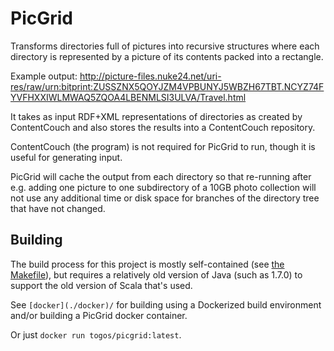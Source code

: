# PicGrid

Transforms directories full of pictures into recursive structures
where each directory is represented by a picture of its contents
packed into a rectangle.

Example output:
http://picture-files.nuke24.net/uri-res/raw/urn:bitprint:ZUSSZNX5QOYJZM4VPBUNYJ5WBZH67TBT.NCYZ74FYVFHXXIWLMWAQ5ZQOA4LBENMLSI3ULVA/Travel.html

It takes as input RDF+XML representations of directories as created by
ContentCouch and also stores the results into a ContentCouch repository.

ContentCouch (the program) is not required for PicGrid to run, though
it is useful for generating input.

PicGrid will cache the output from each directory so that re-running
after e.g. adding one picture to one subdirectory of a 10GB photo
collection will not use any additional time or disk space for branches
of the directory tree that have not changed.

## Building

The build process for this project is mostly self-contained
(see [the Makefile](./Makefile)),
but requires a relatively old version of Java (such as 1.7.0)
to support the old version of Scala that's used.

See ```[docker](./docker)/``` for building using a Dockerized build environment
and/or building a PicGrid docker container.

Or just ```docker run togos/picgrid:latest```.
